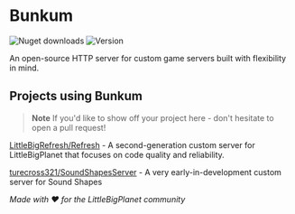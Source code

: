 # Bunkum

![Nuget downloads](https://img.shields.io/nuget/dt/Bunkum?color=blue&label=nuget%20downloads&logo=nuget)
![Version](https://img.shields.io/nuget/v/Bunkum?label=version)

An open-source HTTP server for custom game servers built with flexibility in mind.

## Projects using Bunkum

> **Note**
> If you'd like to show off your project here - don't hesitate to open a pull request!

[LittleBigRefresh/Refresh](https://github.com/LittleBigRefresh/Refresh) - A second-generation custom server for LittleBigPlanet that focuses on code quality and reliability. 

[turecross321/SoundShapesServer](https://github.com/turecross321/SoundShapesServer) - A very early-in-development custom server for Sound Shapes

*Made with :heart: for the LittleBigPlanet community*
